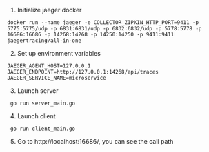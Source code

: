 1. Initialize jaeger docker
```shell
docker run --name jaeger -e COLLECTOR_ZIPKIN_HTTP_PORT=9411 -p 5775:5775/udp -p 6831:6831/udp -p 6832:6832/udp -p 5778:5778 -p 16686:16686 -p 14268:14268 -p 14250:14250 -p 9411:9411 jaegertracing/all-in-one
```

2. Set up environment variables
```shell
JAEGER_AGENT_HOST=127.0.0.1
JAEGER_ENDPOINT=http://127.0.0.1:14268/api/traces
JAEGER_SERVICE_NAME=microservice
```

3. Launch server
```shell
 go run server_main.go
```

4. Launch client
```shell
 go run client_main.go
```

5. Go to http://localhost:16686/, you can see the call path
